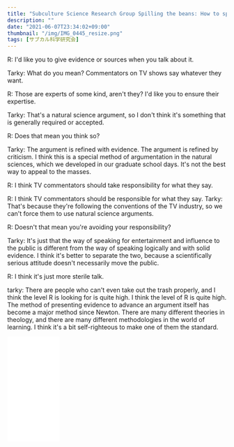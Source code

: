 ```yaml
---
title: "Subculture Science Research Group Spilling the beans: How to speak with responsibly and evidence"
description: ""
date: "2021-06-07T23:34:02+09:00"
thumbnail: "/img/IMG_0445_resize.png"
tags: [サブカル科学研究会]
---
```

R: I'd like you to give evidence or sources when you talk about it.

Tarky: What do you mean? Commentators on TV shows say whatever they want.

R: Those are experts of some kind, aren't they? I'd like you to ensure their expertise.

Tarky: That's a natural science argument, so I don't think it's something that is generally required or accepted.

R: Does that mean you think so?

Tarky: The argument is refined with evidence. The argument is refined by criticism. I think this is a special method of argumentation in the natural sciences, which we developed in our graduate school days. It's not the best way to appeal to the masses.

R: I think TV commentators should take responsibility for what they say.

R: I think TV commentators should be responsible for what they say. Tarky: That's because they're following the conventions of the TV industry, so we can't force them to use natural science arguments.

R: Doesn't that mean you're avoiding your responsibility?

Tarky: It's just that the way of speaking for entertainment and influence to the public is different from the way of speaking logically and with solid evidence. I think it's better to separate the two, because a scientifically serious attitude doesn't necessarily move the public.

R: I think it's just more sterile talk.

tarky: There are people who can't even take out the trash properly, and I think the level R is looking for is quite high.
I think the level of R is quite high. The method of presenting evidence to advance an argument itself has become a major method since Newton.
There are many different theories in theology, and there are many different methodologies in the world of learning.
I think it's a bit self-righteous to make one of them the standard.


<iframe style="width:120px;height:240px;" marginwidth="0" marginheight="0" scrolling="no" frameborder="0" src="//rcm-fe.amazon-adsystem.com/e/cm?lt1=_blank&bc1=000000&IS2=1&bg1=FFFFFF&fc1=000000&lc1=0000FF&t=subculturesci-22&language=ja_JP&o=9&p=8&l=as4&m=amazon&f=ifr&ref=as_ss_li_til&asins=4121006240&linkId=67b2c1b35023a907d72647ccb6e6b675"></iframe>